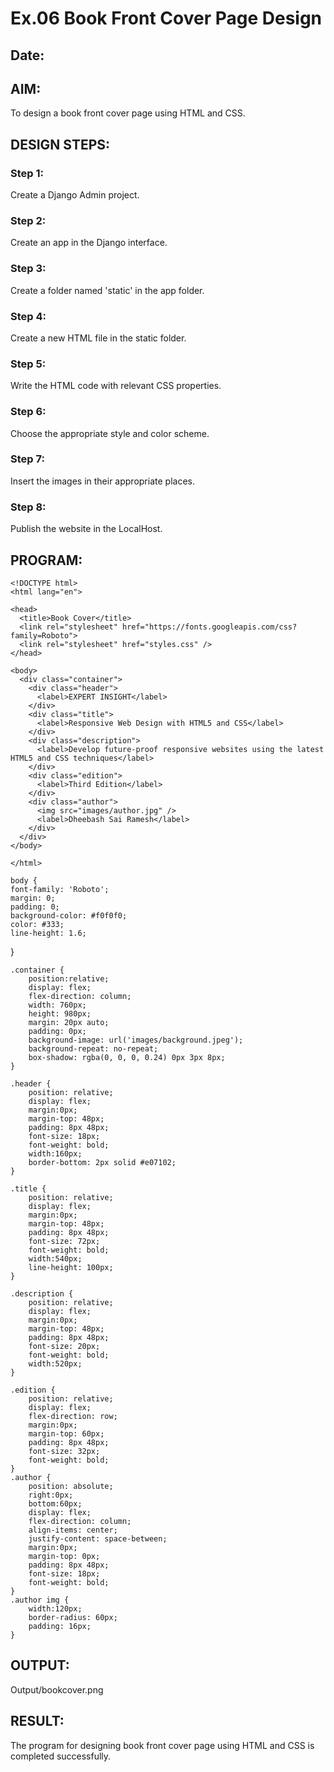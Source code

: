 # Ex.06 Book Front Cover Page Design
## Date:

## AIM:
To design a book front cover page using HTML and CSS.

## DESIGN STEPS:

### Step 1:
Create a Django Admin project.

### Step 2:
Create an app in the Django interface.

### Step 3:
Create a folder named 'static' in the app folder.

### Step 4:
Create a new HTML file in the static folder.

### Step 5:
Write the HTML code with relevant CSS properties.

### Step 6:
Choose the appropriate style and color scheme.

### Step 7:
Insert the images in their appropriate places.

### Step 8:
Publish the website in the LocalHost.

## PROGRAM:

    <!DOCTYPE html>
    <html lang="en">
    
    <head>
      <title>Book Cover</title>  
      <link rel="stylesheet" href="https://fonts.googleapis.com/css?family=Roboto">
      <link rel="stylesheet" href="styles.css" />  
    </head>
    
    <body>
      <div class="container">
        <div class="header">
          <label>EXPERT INSIGHT</label>
        </div>
        <div class="title">
          <label>Responsive Web Design with HTML5 and CSS</label>
        </div>
        <div class="description">
          <label>Develop future-proof responsive websites using the latest HTML5 and CSS techniques</label>
        </div>
        <div class="edition">
          <label>Third Edition</label>
        </div>
        <div class="author">
          <img src="images/author.jpg" />
          <label>Dheebash Sai Ramesh</label>      
        </div>
      </div>
    </body>
    
    </html>

    body {
	font-family: 'Roboto';
	margin: 0;
	padding: 0;
	background-color: #f0f0f0;
	color: #333;
	line-height: 1.6;
}

    .container {
    	position:relative;
    	display: flex;
    	flex-direction: column;
    	width: 760px;
    	height: 980px;
    	margin: 20px auto;
    	padding: 0px;
    	background-image: url('images/background.jpeg');
    	background-repeat: no-repeat;
    	box-shadow: rgba(0, 0, 0, 0.24) 0px 3px 8px;
    }
    
    .header {
    	position: relative;
    	display: flex;
    	margin:0px;
    	margin-top: 48px;
    	padding: 8px 48px;
    	font-size: 18px;
    	font-weight: bold;
    	width:160px;
    	border-bottom: 2px solid #e07102;
    }
    
    .title {
    	position: relative;
    	display: flex;
    	margin:0px;
    	margin-top: 48px;
    	padding: 8px 48px;
    	font-size: 72px;
    	font-weight: bold;
    	width:540px;
    	line-height: 100px;
    }
    
    .description {
    	position: relative;
    	display: flex;
    	margin:0px;
    	margin-top: 48px;
    	padding: 8px 48px;
    	font-size: 20px;
    	font-weight: bold;
    	width:520px;
    }
    
    .edition {
    	position: relative;
    	display: flex;	
    	flex-direction: row;
    	margin:0px;
    	margin-top: 60px;
    	padding: 8px 48px;
    	font-size: 32px;
    	font-weight: bold;
    }
    .author {
    	position: absolute;
    	right:0px;
    	bottom:60px;
    	display: flex;	
    	flex-direction: column;
    	align-items: center;
    	justify-content: space-between;
    	margin:0px;
    	margin-top: 0px;
    	padding: 8px 48px;
    	font-size: 18px;
    	font-weight: bold;	
    }
    .author img {
    	width:120px;
    	border-radius: 60px;
    	padding: 16px;
    }

## OUTPUT:
Output/bookcover.png

## RESULT:
The program for designing book front cover page using HTML and CSS is completed successfully.
